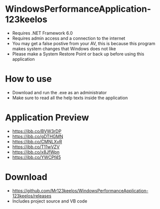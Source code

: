 # WindowsPerformanceApplication-123keelos
- Requires .NET Framework 6.0
- Requires admin access and a connection to the internet
- You may get a false postive from your AV, this is because this program makes system changes that Windows does not like
- Please make a System Restore Point or back up before using this application

# How to use
- Download and run the .exe as an administrator
- Make sure to read all the help texts inside the application

# Application Preview
- https://ibb.co/BVW3rDP
- https://ibb.co/gDTHGMN
- https://ibb.co/CMNLXvR
- https://ibb.co/T11wVZV
- https://ibb.co/x8JfWpn
- https://ibb.co/YWCPf45

# Download
- https://github.com/Mr123keelos/WindowsPerformanceApplication-123keelos/releases
- Includes project source and VB code
